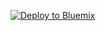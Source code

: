 [![Deploy to Bluemix](https://bluemix.net/deploy/button.png)](https://bluemix.net/deploy?repository=https://github.com/mariobriggs/gtest)
